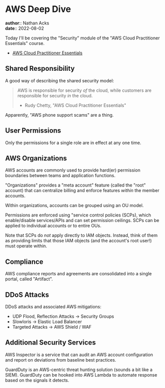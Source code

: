 # AWS Deep Dive

**author**:: Nathan Acks  
**date**:: 2022-08-02

Today I'll be covering the "Security" module of the "AWS Cloud Practitioner Essentials" course.

* [AWS Cloud Practitioner Essentials](https://www.aws.training/learningobject/curriculum?id=27076)

## Shared Responsibility

A good way of describing the shared security model:

> AWS is responsible for security *of* the cloud, while customers are responsible for security *in* the cloud.
> 
> - Rudy Chetty, "AWS Cloud Practitioner Essentials"

Apparently, "AWS phone support scams" are a thing.

## User Permissions

Only the permissions for a single role are in effect at any one time.

## AWS Organizations

AWS accounts are commonly used to provide hard(er) permission boundaries between teams and application functions.

"Organizations" provides a "meta account" feature (called the "root" account) that can centralize billing and enforce features *within* the member accounts.

Within organizations, accounts can be grouped using an OU model.

Permissions are enforced using "service control policies (SCPs), which enable/disable services/APIs and can set permission ceilings. SCPs can be applied to individual accounts or to entire OUs.

Note that SCPs do *not* apply directly to IAM objects. Instead, think of them as providing limits that those IAM objects (and the account's root user!) must operate within.

## Compliance

AWS compliance reports and agreements are consolidated into a single portal, called "Artifact".

## DDoS Attacks

DDoS attacks and associated AWS mitigations:

* UDP Flood, Reflection Attacks → Security Groups
* Slowloris → Elastic Load Balancer
* Targeted Attacks → AWS Shield / WAF

## Additional Security Services

AWS Inspector is a service that can audit an AWS account configuration and report on deviations from baseline best practices.

GuardDuty is an AWS-centric threat hunting solution (sounds a bit like a SIEM). GuardDuty can be hooked into AWS Lambda to automate response based on the signals it detects.
